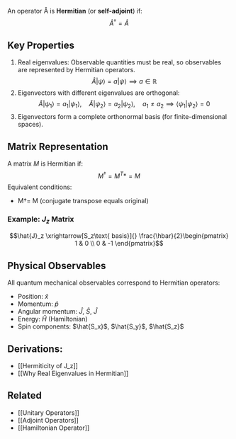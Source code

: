 An operator Â is **Hermitian** (or **self-adjoint**) if:
$$\hat{A}^\dagger = \hat{A}$$
## Key Properties
1. Real eigenvalues: Observable quantities must be real, so observables are represented by Hermitian operators.
$$\hat{A}|\psi\rangle = a|\psi\rangle \implies a \in \mathbb{R}$$
2. Eigenvectors with different eigenvalues are orthogonal:
$$\hat{A}|\psi_1\rangle = a_1|\psi_1\rangle, \quad \hat{A}|\psi_2\rangle = a_2|\psi_2\rangle, \quad a_1 \neq a_2 \implies \langle\psi_1|\psi_2\rangle = 0$$
3. Eigenvectors form a complete orthonormal basis (for finite-dimensional spaces).
## Matrix Representation
A matrix $M$ is Hermitian if:
$$M^\dagger = M^T* = M$$
Equivalent conditions:
- M†= M (conjugate transpose equals original)
### Example: $J_z$ Matrix
$$\hat{J}_z \xrightarrow[S_z\text{ basis}]{} \frac{\hbar}{2}\begin{pmatrix} 1 & 0 \\ 0 & -1 \end{pmatrix}$$
## Physical Observables
All quantum mechanical observables correspond to Hermitian operators:
- Position: $\hat{x}$
- Momentum:  $\hat{p}$
- Angular momentum:  $\hat{J}$,  $\hat{S}$,  $\hat{J}$
- Energy:  $\hat{H}$ (Hamiltonian)
- Spin components:  $\hat{S_x}$, $\hat{S_y}$, $\hat{S_z}$
## Derivations:
- [[Hermiticity of J_z]]
- [[Why Real Eigenvalues in Hermitian]]
## Related
- [[Unitary Operators]]
- [[Adjoint Operators]]
- [[Hamiltonian Operator]]